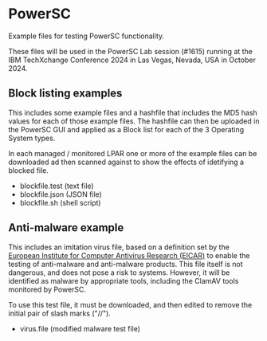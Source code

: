# PowerSC
Example files for testing PowerSC functionality.

These files will be used in the PowerSC Lab session (#1615) running at the IBM TechXchange Conference 2024 in Las Vegas, Nevada, USA in October 2024.

## Block listing examples
This includes some example files and a hashfile that includes the MD5 hash values for each of those example files. The hashfile can then be uploaded in the PowerSC GUI and applied as a Block list for each of the 3 Operating System types.

In each managed / monitored LPAR one or more of the example files can be downloaded ad then scanned against to show the effects of idetifying a blocked file.

- blockfile.test (text file)
- blockfile.json (JSON file)
- blockfile.sh (shell script)

## Anti-malware example
This includes an imitation virus file, based on a definition set by the [European Institute for Computer Antivirus Research (EICAR)](https://www.eicar.org/download-anti-malware-testfile/) to enable the testing of anti-malware and anti-malware products. This file itself is not dangerous, and does not pose a risk to systems. However, it will be identified as malware by appropriate tools, including the ClamAV tools monitored by PowerSC.

To use this test file, it must be downloaded, and then edited to remove the initial pair of slash marks ("//").

- virus.file (modified malware test file)
